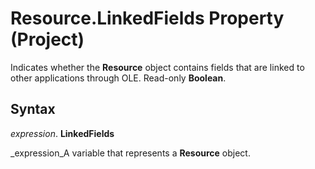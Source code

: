 
# Resource.LinkedFields Property (Project)

Indicates whether the  **Resource** object contains fields that are linked to other applications through OLE. Read-only **Boolean**.


## Syntax

 _expression_. **LinkedFields**

 _expression_A variable that represents a  **Resource** object.

